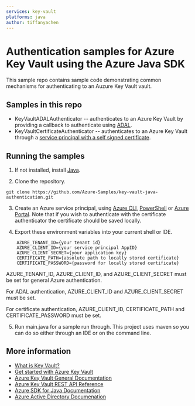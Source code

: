 ```yaml
---
services: key-vault
platforms: java
author: tiffanyachen
---
```


# Authentication samples for Azure Key Vault using the Azure Java SDK

This sample repo contains sample code demonstrating common mechanisms for authenticating to an Auzure Key Vault vault.

## Samples in this repo
* KeyVaultADALAuthenticator -- authenticates to an Azure Key Vault by providing a callback to authenticate using [ADAL](https://github.com/AzureAD/azure-activedirectory-library-for-java).
* KeyVaultCertificateAuthenticator -- authenticates to an Azure Key Vault through a [service principal with a self signed certificate](https://docs.microsoft.com/en-us/azure/azure-resource-manager/resource-group-authenticate-service-principal?view=azure-cli-latest#create-service-principal-with-self-signed-certificate).


## Running the samples
1. If not installed, install [Java](https://www.java.com/en/download/help/download_options.xml).

2. Clone the repository.
```
git clone https://github.com/Azure-Samples/key-vault-java-authentication.git
```
3. Create an Azure service principal, using
[Azure CLI](http://azure.microsoft.com/documentation/articles/resource-group-authenticate-service-principal-cli/),
[PowerShell](http://azure.microsoft.com/documentation/articles/resource-group-authenticate-service-principal/)
or [Azure Portal](http://azure.microsoft.com/documentation/articles/resource-group-create-service-principal-portal/).
Note that if you wish to authenticate with the certificate authenticator the certificate should be saved locally.

4. Export these environment variables into your current shell or IDE.
```
    AZURE_TENANT_ID={your tenant id}
    AZURE_CLIENT_ID={your service principal AppID}
    AZURE_CLIENT_SECRET={your application key}
    CERTIFICATE_PATH={absolute path to locally stored certificate}
    CERTIFICATE_PASSWORD={password for locally stored certificate}
```

AZURE_TENANT_ID, AZURE_CLIENT_ID, and AZURE_CLIENT_SECRET must be set for general Azure authentication.

For ADAL authentication, AZURE_CLIENT_ID and AZURE_CLIENT_SECRET must be set.

For certificate authentication, AZURE_CLIENT_ID, CERTIFICATE_PATH and CERTIFICATE_PASSWORD must be set.

5. Run main.java for a sample run through. This project uses maven so you can do so either through an IDE or on the command line.


## More information

* [What is Key Vault?](https://docs.microsoft.com/en-us/azure/key-vault/key-vault-whatis)
* [Get started with Azure Key Vault](https://docs.microsoft.com/en-us/azure/key-vault/key-vault-get-started)
* [Azure Key Vault General Documentation](https://docs.microsoft.com/en-us/azure/key-vault/)
* [Azure Key Vault REST API Reference](https://docs.microsoft.com/en-us/rest/api/keyvault/)
* [Azure SDK for Java Documentation](https://docs.microsoft.com/en-us/java/api/overview/azure/keyvault)
* [Azure Active Directory Documenation](https://docs.microsoft.com/en-us/azure/active-directory/)
